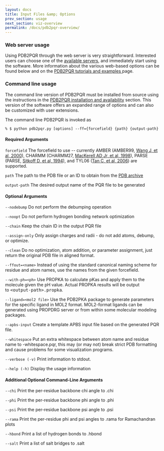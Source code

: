 ```yaml
---
layout: docs
title: Input Files &amp; Options
prev_section: usage
next_section: viz-overview
permalink: /docs/pdb2pqr-overview/
---
```



### Web server usage

<p>Using PDB2PQR through the web server is very straightforward. Interested users can choose one of the <a href="http://www.poissonboltzmann.org/pdb2pqr/d/web-servers">available servers</a>, and immediately start using the software. More information about the various web-based options can be found below and on the <a href="http://www.poissonboltzmann.org/pdb2pqr/examples">PDB2PQR tutorials and examples </a>page.</p>

### Command line usage

<p>The command line version of PDB2PQR must be installed from source using the instructions in the&nbsp;<a href="http://www.poissonboltzmann.org/pdb2pqr/documentation/user-guide/installation-and-availability" rel="nofollow" title="http://www.poissonboltzmann.org/pdb2pqr/documentation/user-guide/installation-and-availability">PDB2PQR installation and availability</a> section. This version of the software offers an expanded range of options and can also be customized with user extensions.</p>
<p>The command line PDB2PQR is invoked as</p>

`% $ python pdb2pqr.py [options] --ff={forcefield} {path} {output-path}`

#### Required Arguments
`forcefield`
The forcefield to use -- currently AMBER (AMBER99,&nbsp;<a href="http://www3.interscience.wiley.com/journal/72511509/abstract" rel="nofollow">Wang J, et al, 2000</a>), CHARMM (CHARMM27,&nbsp;<a href="http://dx.doi.org/10.1021/jp973084f" rel="nofollow">MacKerell AD Jr, et al, 1998</a>), PARSE (PARSE,&nbsp;<a href="http://dx.doi.org/10.1021/j100058a043" rel="nofollow">Sitkoff D, et al, 1994</a>), and TYL06 (<a href="http://dx.doi.org/10.1021/jp063479b" rel="nofollow">Tan C, et al, 2006</a>) are supported.

`path` 
The path to the PDB file or an ID to obtain from the <a href="http://www.pdb.org/" rel="nofollow">PDB archive</a>

`output-path`
The desired output name of the PQR file to be generated


#### Optional Arguments

`--nodebump`
Do not perform the debumping operation

`--noopt`
Do not perform hydrogen bonding network optimization

`--chain`
Keep the chain ID in the output PQR file

`--assign-only`
Only assign charges and radii - do not add atoms, debump, or optimize.

`--clean`
Do no optimization, atom addition, or parameter assignment, just return the original PDB file in aligned format.

`--ffout=<name>`
Instead of using the standard canonical naming scheme for residue and atom names, use the names from the given forcefield.

`--with-ph=<ph>`
Use PROPKA to calculate pKas and apply them to the molecule given the pH value. Actual PROPKA results will be output to&nbsp;<tt>&lt;output-path&gt;.propka</tt>.

`--ligand=<mol2 file>`
Use the PDB2PKA package to generate parameters for the specific ligand in MOL2 format. MOL2-format ligands can be generated using PROPDRG server or from within some molecular modeling packages.

`--apbs-input`
Create a template APBS input file based on the generated PQR file.

`--whitespace`
Put an extra whitespace between atom name and residue name to <output-path>-whitespace.pqr, this may (or may not) break strict PDB formatting and cause problems for some visualization programs.

`--verbose (-v)`
Print information to stdout.

`--help (-h)`
Display the usage information

#### Additional Optional Command-Line Arguments
`--chi`
Print the per-residue backbone chi angle to <output-path>.chi

`--phi`
Print the per-residue backbone phi angle to <output-path>.phi

`--psi`
Print the per-residue backbone psi angle to <output-path>.psi

`--rama`
Print the per-residue phi and psi angles to <output-path>.rama for Ramachandran plots

`--hbond`
Print a list of hydrogen bonds to <output-path>.hbond

`--salt`
Print a list of salt bridges to <output-path>.salt
